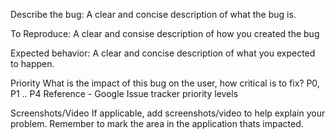 Describe the bug:
A clear and concise description of what the bug is.

To Reproduce:
A clear and consise description of how you created the bug

Expected behavior:
A clear and concise description of what you expected to happen.

Priority
What is the impact of this bug on the user, how critical is to fix? P0, P1 .. P4 Reference - Google Issue tracker priority levels

Screenshots/Video
If applicable, add screenshots/video to help explain your problem. Remember to mark the area in the application thats impacted.
